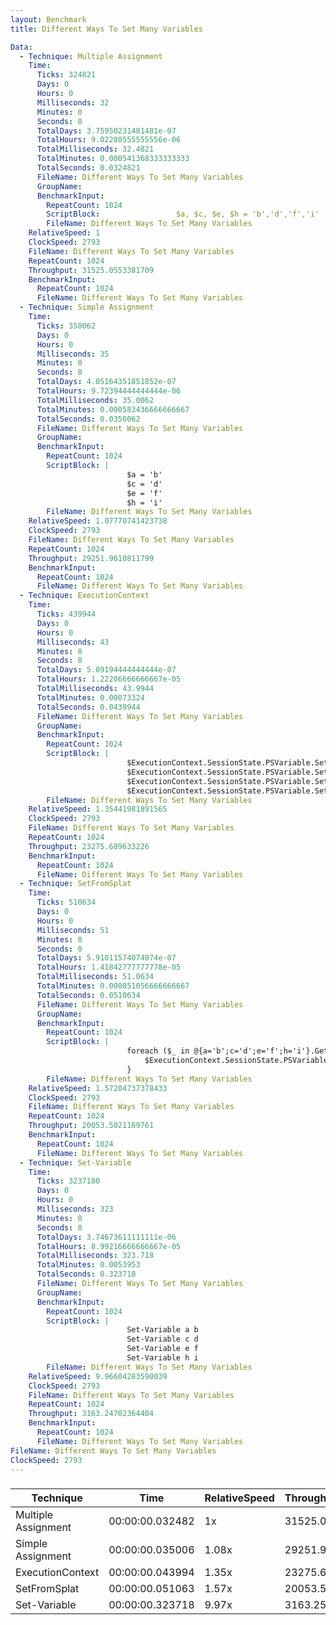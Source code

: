 ```yaml
---
layout: Benchmark
title: Different Ways To Set Many Variables

Data: 
  - Technique: Multiple Assignment
    Time: 
      Ticks: 324821
      Days: 0
      Hours: 0
      Milliseconds: 32
      Minutes: 0
      Seconds: 0
      TotalDays: 3.75950231481481e-07
      TotalHours: 9.02280555555556e-06
      TotalMilliseconds: 32.4821
      TotalMinutes: 0.000541368333333333
      TotalSeconds: 0.0324821
      FileName: Different Ways To Set Many Variables
      GroupName: 
      BenchmarkInput: 
        RepeatCount: 1024
        ScriptBlock:                 $a, $c, $e, $h = 'b','d','f','i'
        FileName: Different Ways To Set Many Variables
    RelativeSpeed: 1
    ClockSpeed: 2793
    FileName: Different Ways To Set Many Variables
    RepeatCount: 1024
    Throughput: 31525.0553381709
    BenchmarkInput: 
      RepeatCount: 1024
      FileName: Different Ways To Set Many Variables
  - Technique: Simple Assignment
    Time: 
      Ticks: 350062
      Days: 0
      Hours: 0
      Milliseconds: 35
      Minutes: 0
      Seconds: 0
      TotalDays: 4.05164351851852e-07
      TotalHours: 9.72394444444444e-06
      TotalMilliseconds: 35.0062
      TotalMinutes: 0.000583436666666667
      TotalSeconds: 0.0350062
      FileName: Different Ways To Set Many Variables
      GroupName: 
      BenchmarkInput: 
        RepeatCount: 1024
        ScriptBlock: |
                          $a = 'b'
                          $c = 'd'
                          $e = 'f'
                          $h = 'i'
        FileName: Different Ways To Set Many Variables
    RelativeSpeed: 1.07770741423738
    ClockSpeed: 2793
    FileName: Different Ways To Set Many Variables
    RepeatCount: 1024
    Throughput: 29251.9610811799
    BenchmarkInput: 
      RepeatCount: 1024
      FileName: Different Ways To Set Many Variables
  - Technique: ExecutionContext
    Time: 
      Ticks: 439944
      Days: 0
      Hours: 0
      Milliseconds: 43
      Minutes: 0
      Seconds: 0
      TotalDays: 5.09194444444444e-07
      TotalHours: 1.22206666666667e-05
      TotalMilliseconds: 43.9944
      TotalMinutes: 0.00073324
      TotalSeconds: 0.0439944
      FileName: Different Ways To Set Many Variables
      GroupName: 
      BenchmarkInput: 
        RepeatCount: 1024
        ScriptBlock: |
                          $ExecutionContext.SessionState.PSVariable.Set('a', 'b')
                          $ExecutionContext.SessionState.PSVariable.Set('c', 'd')
                          $ExecutionContext.SessionState.PSVariable.Set('e', 'f')
                          $ExecutionContext.SessionState.PSVariable.Set('h', 'i')
        FileName: Different Ways To Set Many Variables
    RelativeSpeed: 1.35441981891565
    ClockSpeed: 2793
    FileName: Different Ways To Set Many Variables
    RepeatCount: 1024
    Throughput: 23275.689633226
    BenchmarkInput: 
      RepeatCount: 1024
      FileName: Different Ways To Set Many Variables
  - Technique: SetFromSplat
    Time: 
      Ticks: 510634
      Days: 0
      Hours: 0
      Milliseconds: 51
      Minutes: 0
      Seconds: 0
      TotalDays: 5.91011574074074e-07
      TotalHours: 1.41842777777778e-05
      TotalMilliseconds: 51.0634
      TotalMinutes: 0.000851056666666667
      TotalSeconds: 0.0510634
      FileName: Different Ways To Set Many Variables
      GroupName: 
      BenchmarkInput: 
        RepeatCount: 1024
        ScriptBlock: |
                          foreach ($_ in @{a='b';c='d';e='f';h='i'}.GetEnumerator()) {
                              $ExecutionContext.SessionState.PSVariable.Set($_.Key, $_.Value)        
                          }
        FileName: Different Ways To Set Many Variables
    RelativeSpeed: 1.57204737378433
    ClockSpeed: 2793
    FileName: Different Ways To Set Many Variables
    RepeatCount: 1024
    Throughput: 20053.5021169761
    BenchmarkInput: 
      RepeatCount: 1024
      FileName: Different Ways To Set Many Variables
  - Technique: Set-Variable
    Time: 
      Ticks: 3237180
      Days: 0
      Hours: 0
      Milliseconds: 323
      Minutes: 0
      Seconds: 0
      TotalDays: 3.74673611111111e-06
      TotalHours: 8.99216666666667e-05
      TotalMilliseconds: 323.718
      TotalMinutes: 0.0053953
      TotalSeconds: 0.323718
      FileName: Different Ways To Set Many Variables
      GroupName: 
      BenchmarkInput: 
        RepeatCount: 1024
        ScriptBlock: |
                          Set-Variable a b
                          Set-Variable c d
                          Set-Variable e f
                          Set-Variable h i
        FileName: Different Ways To Set Many Variables
    RelativeSpeed: 9.96604283590039
    ClockSpeed: 2793
    FileName: Different Ways To Set Many Variables
    RepeatCount: 1024
    Throughput: 3163.24702364404
    BenchmarkInput: 
      RepeatCount: 1024
      FileName: Different Ways To Set Many Variables
FileName: Different Ways To Set Many Variables
ClockSpeed: 2793
---
```



### 


|Technique          |Time           |RelativeSpeed|Throughput|
|-------------------|---------------|-------------|----------|
|Multiple Assignment|00:00:00.032482|1x           |31525.06/s|
|Simple Assignment  |00:00:00.035006|1.08x        |29251.96/s|
|ExecutionContext   |00:00:00.043994|1.35x        |23275.69/s|
|SetFromSplat       |00:00:00.051063|1.57x        |20053.5/s |
|Set-Variable       |00:00:00.323718|9.97x        |3163.25/s |
